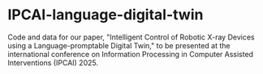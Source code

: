 # IPCAI-language-digital-twin
Code and data for our paper, "Intelligent Control of Robotic X-ray Devices using a Language-promptable Digital Twin," to be presented at the international conference on Information Processing in Computer Assisted Interventions (IPCAI) 2025.
